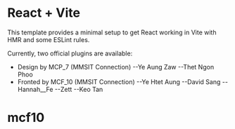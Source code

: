 # React + Vite

This template provides a minimal setup to get React working in Vite with HMR and some ESLint rules.

Currently, two official plugins are available:

- Design by MCP_7 (MMSIT Connection)
  --Ye Aung Zaw
  --Thet Ngon Phoo 
- Fronted by MCF_10 (MMSIT Connection)
  --Ye Htet Aung
  --David Sang
  --Hannah__Fe
  --Zett
  --Keo Tan
# mcf10
